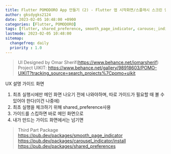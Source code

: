 ```yaml
---
title: Flutter POMODORO App 만들기 (2) - Flutter 앱 시작화면/스플래시 스크린 만들기
author: gksdygks2124
date: 2023-02-05 10:48:00 +0900
categories: [Flutter, POMODORO]
tags: [flutter, shared_preference, smooth_page_indicator, carouse;_indicator, flutter check first run, flutter 최초실행 확인하기, flutter 앱 가이드 스크린 만들기, flutter local storage, flutter indicators]
lastmode: 2023-02-05 10:48:00
sitemap:
  changefreq: daily
  priority : 1.0
---
```

> UI Designed by Omar Sherif(https://www.behance.net/iomarsherif)  
> Project UIKIT: https://www.behance.net/gallery/98918603/POMO-UIKIT?tracking_source=search_projects%7Cpomo+uikit

UX 설명 가이드 화면
1. 최초 실행시에만 메인 화면 나오기 전에 나와야하며, 따로 가이드가 필요할 때 볼 수 있어야 한다(이건 나중에)
2. 최초 실행을 체크하기 위해 shared_preference사용
3. 가이드를 스킵하면 바로 메인 화면으로
4. 내가 만드는 가이드 화면에서는 넘기면

> Third Part Package  
> https://pub.dev/packages/smooth_page_indicator
> https://pub.dev/packages/carousel_indicator/install
> https://pub.dev/packages/shared_preferences

